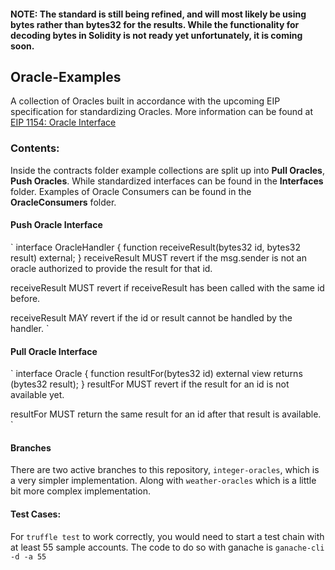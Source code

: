 #### NOTE: The standard is still being refined, and will most likely be using **bytes** rather than **bytes32** for the results. While the functionality for decoding **bytes** in Solidity is not ready yet unfortunately, it is coming soon.   

## Oracle-Examples
A collection of Oracles built in accordance with the upcoming EIP specification for standardizing Oracles. 
More information can be found at [EIP 1154: Oracle Interface](https://github.com/ethereum/EIPs/issues/1161)

### Contents:
Inside the contracts folder example collections are split up into **Pull Oracles**, **Push Oracles**. 
While standardized interfaces can be found in the **Interfaces** folder.
Examples of Oracle Consumers can be found in the **OracleConsumers** folder.   

#### Push Oracle Interface
`
interface OracleHandler {
    function receiveResult(bytes32 id, bytes32 result) external;
}
receiveResult MUST revert if the msg.sender is not an oracle authorized to provide the result for that id.

receiveResult MUST revert if receiveResult has been called with the same id before.

receiveResult MAY revert if the id or result cannot be handled by the handler.
`

#### Pull Oracle Interface
`
interface Oracle {
    function resultFor(bytes32 id) external view returns (bytes32 result);
}
resultFor MUST revert if the result for an id is not available yet.

resultFor MUST return the same result for an id after that result is available.
`

#### Branches
There are two active branches to this repository, `integer-oracles`, which is a very simpler implementation. 
Along with `weather-oracles` which is a little bit more complex implementation.

#### Test Cases:
For `truffle test` to work correctly, you would need to start a test chain with at least 55 sample accounts. The code to do so with ganache is `ganache-cli -d -a 55` 
